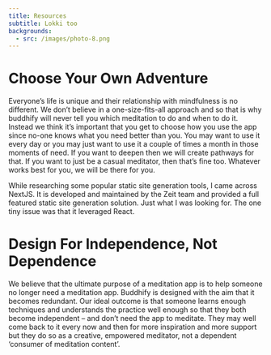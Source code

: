 ```yaml
---
title: Resources
subtitle: Lokki too
backgrounds:
  - src: /images/photo-8.png
---
```


# Choose Your Own Adventure

Everyone’s life is unique and their relationship with mindfulness is no different. We don’t believe in a one-size-fits-all approach and so that is why buddhify will never tell you which meditation to do and when to do it. Instead we think it’s important that you get to choose how you use the app since no-one knows what you need better than you. You may want to use it every day or you may just want to use it a couple of times a month in those moments of need. If you want to deepen then we will create pathways for that. If you want to just be a casual meditator, then that’s fine too. Whatever works best for you, we will be there for you.

While researching some popular static site generation tools, I came across NextJS. It is developed and maintained by the Zeit team and provided a full featured static site generation solution. Just what I was looking for. The one tiny issue was that it leveraged React.

# Design For Independence, Not Dependence

We believe that the ultimate purpose of a meditation app is to help someone no longer need a meditation app. Buddhify is designed with the aim that it becomes redundant. Our ideal outcome is that someone learns enough techniques and understands the practice well enough so that they both become independent – and don’t need the app to meditate. They may well come back to it every now and then for more inspiration and more support but they do so as a creative, empowered meditator, not a dependent ‘consumer of meditation content’.
